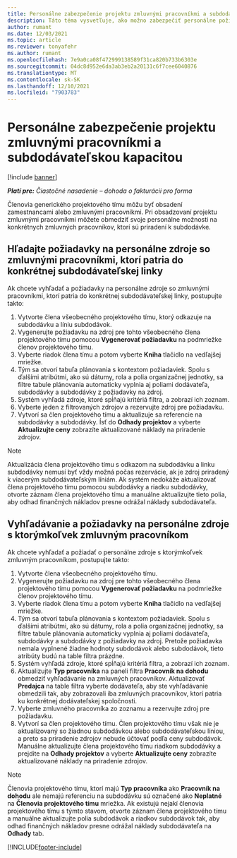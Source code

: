 ```yaml
---
title: Personálne zabezpečenie projektu zmluvnými pracovníkmi a subdodávateľskou kapacitou
description: Táto téma vysvetľuje, ako možno zabezpečiť personálne požiadavky projektu pomocou zmluvných pracovníkov alebo subdodávateľských kapacít v spoločnosti Microsoft Dynamics 365 Project Operations.
author: rumant
ms.date: 12/03/2021
ms.topic: article
ms.reviewer: tonyafehr
ms.author: rumant
ms.openlocfilehash: 7e9a0ca08f472999138589f31ca820b733b6303e
ms.sourcegitcommit: 04dc8d952e6da3ab3eb2a20131c6f7cee6040876
ms.translationtype: MT
ms.contentlocale: sk-SK
ms.lasthandoff: 12/10/2021
ms.locfileid: "7903783"
---
```

# <a name="staffing-a-project-with-contract-workers-and-subcontracted-capacity"></a>Personálne zabezpečenie projektu zmluvnými pracovníkmi a subdodávateľskou kapacitou

[!include [banner](../../includes/dataverse-preview.md)]

_**Platí pre:** Čiastočné nasadenie – dohoda o fakturácii pro forma_

Členovia generického projektového tímu môžu byť obsadení zamestnancami alebo zmluvnými pracovníkmi. Pri obsadzovaní projektu zmluvnými pracovníkmi môžete obmedziť svoje personálne možnosti na konkrétnych zmluvných pracovníkov, ktorí sú priradení k subdodávke. 

## <a name="search-for-staff-resource-requirements-with-contract-workers-that-belong-to-a-specific-subcontract-line"></a>Hľadajte požiadavky na personálne zdroje so zmluvnými pracovníkmi, ktorí patria do konkrétnej subdodávateľskej linky

Ak chcete vyhľadať a požiadavky na personálne zdroje so zmluvnými pracovníkmi, ktorí patria do konkrétnej subdodávateľskej linky, postupujte takto:

1. Vytvorte člena všeobecného projektového tímu, ktorý odkazuje na subdodávku a líniu subdodávok.
2. Vygenerujte požiadavku na zdroj pre tohto všeobecného člena projektového tímu pomocou **Vygenerovať požiadavku** na podmriežke členov projektového tímu.
3. Vyberte riadok člena tímu a potom vyberte **Kniha** tlačidlo na vedľajšej mriežke. 
4. Tým sa otvorí tabuľa plánovania s kontextom požiadaviek. Spolu s ďalšími atribútmi, ako sú dátumy, rola a polia organizačnej jednotky, sa filtre tabule plánovania automaticky vyplnia aj poliami dodávateľa, subdodávky a subdodávky z požiadavky na zdroj.
5. Systém vyhľadá zdroje, ktoré spĺňajú kritériá filtra, a zobrazí ich zoznam. 
6. Vyberte jeden z filtrovaných zdrojov a rezervujte zdroj pre požiadavku. 
7. Vytvorí sa člen projektového tímu a aktualizuje sa referencie na subdodávky a subdodávky. Ísť do **Odhady projektov** a vyberte **Aktualizujte ceny** zobrazíte aktualizované náklady na priradenie zdrojov. 

> [!NOTE]
> Aktualizácia člena projektového tímu s odkazom na subdodávku a linku subdodávky nemusí byť vždy možná počas rezervácie, ak je zdroj priradený k viacerým subdodávateľským líniám. Ak systém nedokáže aktualizovať člena projektového tímu pomocou subdodávky a riadku subdodávky, otvorte záznam člena projektového tímu a manuálne aktualizujte tieto polia, aby odhad finančných nákladov presne odrážal náklady subdodávateľa.

## <a name="search-for-and-staff-resource-requirements-with-any-contract-worker"></a>Vyhľadávanie a požiadavky na personálne zdroje s ktorýmkoľvek zmluvným pracovníkom

Ak chcete vyhľadať a požiadať o personálne zdroje s ktorýmkoľvek zmluvným pracovníkom, postupujte takto:

1. Vytvorte člena všeobecného projektového tímu.
2. Vygenerujte požiadavku na zdroj pre tohto všeobecného člena projektového tímu pomocou **Vygenerovať požiadavku** na podmriežke členov projektového tímu.
3. Vyberte riadok člena tímu a potom vyberte **Kniha** tlačidlo na vedľajšej mriežke. 
4. Tým sa otvorí tabuľa plánovania s kontextom požiadaviek. Spolu s ďalšími atribútmi, ako sú dátumy, rola a polia organizačnej jednotky, sa filtre tabule plánovania automaticky vyplnia aj poliami dodávateľa, subdodávky a subdodávky z požiadavky na zdroj. Pretože požiadavka nemala vyplnené žiadne hodnoty subdodávok alebo subdodávok, tieto atribúty budú na table filtra prázdne.
5. Systém vyhľadá zdroje, ktoré spĺňajú kritériá filtra, a zobrazí ich zoznam.
6. Aktualizujte **Typ pracovníka** na paneli filtra **Pracovník na dohodu** obmedziť vyhľadávanie na zmluvných pracovníkov. Aktualizovať **Predajca** na table filtra vyberte dodávateľa, aby ste vyhľadávanie obmedzili tak, aby zobrazovali iba zmluvných pracovníkov, ktorí patria ku konkrétnej dodávateľskej spoločnosti.
7. Vyberte zmluvného pracovníka zo zoznamu a rezervujte zdroj pre požiadavku.
8. Vytvorí sa člen projektového tímu. Člen projektového tímu však nie je aktualizovaný so žiadnou subdodávkou alebo subdodávateľskou líniou, a preto sa priradenie zdrojov nebude účtovať podľa ceny subdodávok. Manuálne aktualizujte člena projektového tímu riadkom subdodávky a prejdite na **Odhady projektov** a vyberte **Aktualizujte ceny** zobrazíte aktualizované náklady na priradenie zdrojov.

> [!NOTE]
> Členovia projektového tímu, ktorí majú **Typ pracovníka** ako **Pracovník na dohodu** ale nemajú referenciu na subdodávku sú označené ako **Neplatné** na **Členovia projektového tímu** mriežka. Ak existujú nejakí členovia projektového tímu s týmto stavom, otvorte záznam člena projektového tímu a manuálne aktualizujte polia subdodávok a riadkov subdodávok tak, aby odhad finančných nákladov presne odrážal náklady subdodávateľa na **Odhady** tab. 


[!INCLUDE[footer-include](../../includes/footer-banner.md)]

